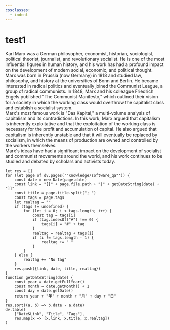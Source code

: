 ```yaml
---
cssclasses:
  - indent
---
```

# test1

Karl Marx was a German philosopher, economist, historian, sociologist, political theorist, journalist, and revolutionary socialist. He is one of the most influential figures in human history, and his work has had a profound impact on the development of modern social, economic, and political thought.  
Marx was born in Prussia (now Germany) in 1818 and studied law, philosophy, and history at the universities of Bonn and Berlin. He became interested in radical politics and eventually joined the Communist League, a group of radical communists. In 1848, Marx and his colleague Friedrich Engels published "The Communist Manifesto," which outlined their vision for a society in which the working class would overthrow the capitalist class and establish a socialist system.  
Marx's most famous work is "Das Kapital," a multi-volume analysis of capitalism and its contradictions. In this work, Marx argued that capitalism is inherently exploitative and that the exploitation of the working class is necessary for the profit and accumulation of capital. He also argued that capitalism is inherently unstable and that it will eventually be replaced by socialism, in which the means of production are owned and controlled by the workers themselves.  
Marx's ideas have had a significant impact on the development of socialist and communist movements around the world, and his work continues to be studied and debated by scholars and activists today.




```dataviewjs
let res = []
for (let page of dv.pages('"Knowledge/software_qa"')) {
	const date = new Date(page.date)
	const link = "[[" + page.file.path + "|" + getDateString(date) + "]]"
	const title = page.title.split("; ")
	const tags = page.tags
	let realtag = ""
	if (tags != undefined) {
		for (let i = 0; i < tags.length; i++) {
			const tag = tags[i]
			if (tag.indexOf("#") !== 0) {
				tags[i] = "#" + tag
			}
			realtag = realtag + tags[i]
			if (i != tags.length - 1) {
				realtag += " "
			}
		}
	} else {
		realtag += "No tag"
	}
	res.push({link, date, title, realtag})
}
function getDateString(date) {
	const year = date.getFullYear()
	const month = date.getMonth() + 1
	const day = date.getDate()
	return year + "年" + month + "月" + day + "日"
}
res.sort((a, b) => b.date - a.date)
dv.table(
	["Date&Link", "Title", "Tags"], 
	res.map(x => [x.link, x.title, x.realtag])
)
```
